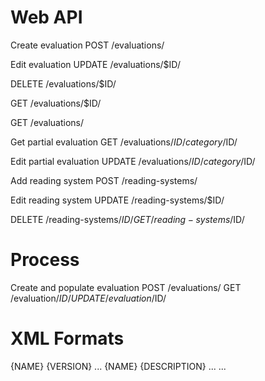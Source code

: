Web API
=======

Create evaluation
POST /evaluations/

Edit evaluation
UPDATE /evaluations/$ID/

DELETE /evaluations/$ID/

GET /evaluations/$ID/

GET /evaluations/

Get partial evaluation
GET /evaluations/$ID/category/$ID/

Edit partial evaluation
UPDATE /evaluations/$ID/category/$ID/


Add reading system
POST /reading-systems/

Edit reading system
UPDATE /reading-systems/$ID/

DELETE /reading-systems/$ID/
GET /reading-systems/$ID/


Process
========
Create and populate evaluation
POST /evaluations/
GET /evaluation/$ID/
UPDATE /evaluation/$ID/


XML Formats
=======
<evaluationRequest
    readingSystem="{ID}"
    testsuite="{ID}"/>


<evaluation id="{ID}">
    <readingSystem id="{ID}">
        <name>{NAME}</name>
        <version>{VERSION}</version>
        ...
    </readingSystem>
    <testsuite id="{ID}" timestamp="{TIMESTAMP}">
    <category id="{ID}">
        <name>{NAME}</name>
        <score passed="{PASSED}" total="{TOTAL}" percent="{PERCENT}"/>
        <result id="{ID}" result="{RESULT}">
            <test originalid="{ID}" required="{REQUIRED}">
                <description>{DESCRIPTION}</description>
            </test>
        </result>
        ...
        <category>
            ...
        </category>
    </category>
</evaluation>
